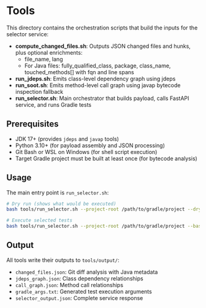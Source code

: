 # Tools

This directory contains the orchestration scripts that build the inputs for the selector service:

- **compute_changed_files.sh**: Outputs JSON changed files and hunks, plus optional enrichments:
	- file_name, lang
	- For Java files: fully_qualified_class, package, class_name, touched_methods[] with fqn and line spans
- **run_jdeps.sh**: Emits class-level dependency graph using jdeps
- **run_soot.sh**: Emits method-level call graph using javap bytecode inspection fallback
- **run_selector.sh**: Main orchestrator that builds payload, calls FastAPI service, and runs Gradle tests

## Prerequisites

- JDK 17+ (provides `jdeps` and `javap` tools)
- Python 3.10+ (for payload assembly and JSON processing)
- Git Bash or WSL on Windows (for shell script execution)
- Target Gradle project must be built at least once (for bytecode analysis)

## Usage

The main entry point is `run_selector.sh`:

```bash
# Dry run (shows what would be executed)
bash tools/run_selector.sh --project-root /path/to/gradle/project --dry-run

# Execute selected tests
bash tools/run_selector.sh --project-root /path/to/gradle/project --base origin/main --head HEAD
```

## Output

All tools write their outputs to `tools/output/`:
- `changed_files.json`: Git diff analysis with Java metadata
- `jdeps_graph.json`: Class dependency relationships
- `call_graph.json`: Method call relationships
- `gradle_args.txt`: Generated test execution arguments
- `selector_output.json`: Complete service response
